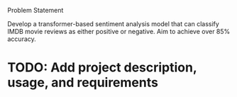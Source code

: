 Problem Statement

Develop a transformer-based sentiment analysis model that can classify IMDB movie reviews as either positive or negative. Aim to achieve over 85% accuracy.

# TODO: Add project description, usage, and requirements
